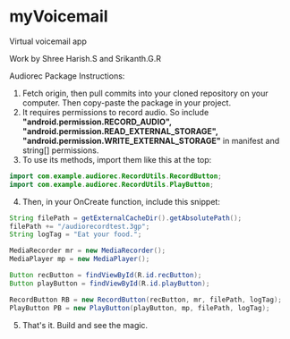 # myVoicemail
Virtual voicemail app

Work by Shree Harish.S and Srikanth.G.R

Audiorec Package Instructions:

1. Fetch origin, then pull commits into your cloned repository on your computer. Then copy-paste the package in your project.
2. It requires permissions to record audio. So include **"android.permission.RECORD_AUDIO", "android.permission.READ_EXTERNAL_STORAGE", "android.permission.WRITE_EXTERNAL_STORAGE"** in manifest and string[] permissions.
3. To use its methods, import them like this at the top:  
```java
import com.example.audiorec.RecordUtils.RecordButton;
import com.example.audiorec.RecordUtils.PlayButton;
```
4. Then, in your OnCreate function, include this snippet:
```java
String filePath = getExternalCacheDir().getAbsolutePath();
filePath += "/audiorecordtest.3gp";
String logTag = "Eat your food.";

MediaRecorder mr = new MediaRecorder();
MediaPlayer mp = new MediaPlayer();

Button recButton = findViewById(R.id.recButton);
Button playButton = findViewById(R.id.playButton);

RecordButton RB = new RecordButton(recButton, mr, filePath, logTag);
PlayButton PB = new PlayButton(playButton, mp, filePath, logTag);
```
5. That's it. Build and see the magic.
